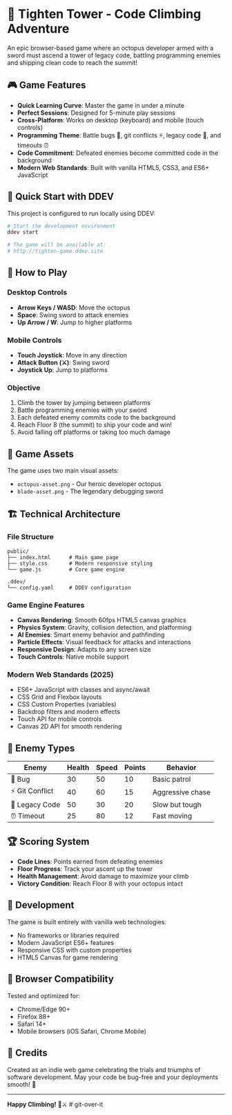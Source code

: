 # 🐙 Tighten Tower - Code Climbing Adventure

An epic browser-based game where an octopus developer armed with a sword must ascend a tower of legacy code, battling programming enemies and shipping clean code to reach the summit!

## 🎮 Game Features

- **Quick Learning Curve**: Master the game in under a minute
- **Perfect Sessions**: Designed for 5-minute play sessions  
- **Cross-Platform**: Works on desktop (keyboard) and mobile (touch controls)
- **Programming Theme**: Battle bugs 🐛, git conflicts ⚡, legacy code 💩, and timeouts ⏰
- **Code Commitment**: Defeated enemies become committed code in the background
- **Modern Web Standards**: Built with vanilla HTML5, CSS3, and ES6+ JavaScript

## 🚀 Quick Start with DDEV

This project is configured to run locally using DDEV:

```bash
# Start the development environment
ddev start

# The game will be available at:
# http://tighten-game.ddev.site
```

## 🎯 How to Play

### Desktop Controls
- **Arrow Keys / WASD**: Move the octopus
- **Space**: Swing sword to attack enemies
- **Up Arrow / W**: Jump to higher platforms

### Mobile Controls  
- **Touch Joystick**: Move in any direction
- **Attack Button (⚔️)**: Swing sword
- **Joystick Up**: Jump to platforms

### Objective
1. Climb the tower by jumping between platforms
2. Battle programming enemies with your sword
3. Each defeated enemy commits code to the background
4. Reach Floor 8 (the summit) to ship your code and win!
5. Avoid falling off platforms or taking too much damage

## 🎨 Game Assets

The game uses two main visual assets:
- `octopus-asset.png` - Our heroic developer octopus
- `blade-asset.png` - The legendary debugging sword

## 🏗️ Technical Architecture

### File Structure
```
public/
├── index.html      # Main game page
├── style.css       # Modern responsive styling  
└── game.js         # Core game engine

.ddev/
└── config.yaml     # DDEV configuration
```

### Game Engine Features
- **Canvas Rendering**: Smooth 60fps HTML5 canvas graphics
- **Physics System**: Gravity, collision detection, and platforming
- **AI Enemies**: Smart enemy behavior and pathfinding
- **Particle Effects**: Visual feedback for attacks and interactions
- **Responsive Design**: Adapts to any screen size
- **Touch Controls**: Native mobile support

### Modern Web Standards (2025)
- ES6+ JavaScript with classes and async/await
- CSS Grid and Flexbox layouts
- CSS Custom Properties (variables)
- Backdrop filters and modern effects
- Touch API for mobile controls
- Canvas 2D API for smooth rendering

## 🐛 Enemy Types

| Enemy | Health | Speed | Points | Behavior |
|-------|--------|-------|--------|----------|
| 🐛 Bug | 30 | 50 | 10 | Basic patrol |
| ⚡ Git Conflict | 40 | 60 | 15 | Aggressive chase |
| 💩 Legacy Code | 50 | 30 | 20 | Slow but tough |
| ⏰ Timeout | 25 | 80 | 12 | Fast moving |

## 🏆 Scoring System

- **Code Lines**: Points earned from defeating enemies
- **Floor Progress**: Track your ascent up the tower
- **Health Management**: Avoid damage to maximize your climb
- **Victory Condition**: Reach Floor 8 with your octopus intact

## 🔧 Development

The game is built entirely with vanilla web technologies:
- No frameworks or libraries required
- Modern JavaScript ES6+ features
- Responsive CSS with custom properties
- HTML5 Canvas for game rendering

## 📱 Browser Compatibility

Tested and optimized for:
- Chrome/Edge 90+
- Firefox 88+
- Safari 14+
- Mobile browsers (iOS Safari, Chrome Mobile)

## 🎊 Credits

Created as an indie web game celebrating the trials and triumphs of software development. May your code be bug-free and your deployments smooth! 🚀

---

**Happy Climbing!** 🐙⚔️ # git-over-it
